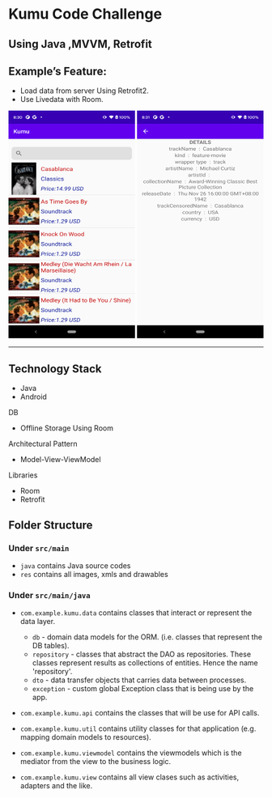 # Kumu Code Challenge

## Using Java ,MVVM, Retrofit

## Example’s Feature:
* Load data from server Using Retrofit2.
* Use Livedata with Room.

<img src="https://github.com/cicciolinamiranda/kumu_code_challenge/blob/master/device-2021-08-09-203059.png" height="450px" width="250px">
<img src="https://github.com/cicciolinamiranda/kumu_code_challenge/blob/master/device-2021-08-09-203116.png" height="450px" width="250px">

***
## Technology Stack
* Java
* Android

DB
* Offline Storage Using Room


Architectural Pattern
* Model-View-ViewModel

Libraries
* Room
* Retrofit

## Folder Structure
### Under `src/main`
* `java` contains Java source codes
* `res` contains all images, xmls and drawables

### Under `src/main/java`

* `com.example.kumu.data` contains classes that interact or represent the data layer.
    * `db` - domain data models for the ORM. (i.e. classes that represent the DB tables).
    * `repository` - classes that abstract the DAO as repositories. These classes represent results as collections of entities. Hence the name 'repository'.
    * `dto` - data transfer objects that carries data between processes.
    * `exception` - custom global Exception class that is being use by the app.

* `com.example.kumu.api` contains the classes that will be use for API calls.

* `com.example.kumu.util` contains utility classes for that application (e.g. mapping domain models to resources).

* `com.example.kumu.viewmodel` contains the viewmodels which is the mediator from the view to the business logic.

* `com.example.kumu.view` contains all view clases such as activities, adapters and the like.


